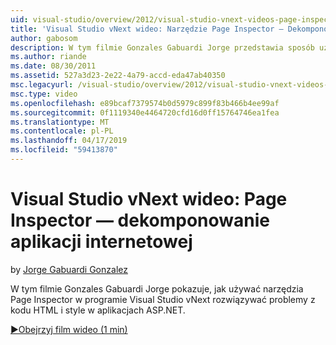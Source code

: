 ```yaml
---
uid: visual-studio/overview/2012/visual-studio-vnext-videos-page-inspector-decomposing-your-web-application
title: 'Visual Studio vNext wideo: Narzędzie Page Inspector — Dekomponowanie aplikacji internetowej | Dokumentacja firmy Microsoft'
author: gabosom
description: W tym filmie Gonzales Gabuardi Jorge przedstawia sposób użycia narzędzia Page Inspector w programie Visual Studio vNext rozwiązywać problemy z kodu HTML i style w aplikacji ASP.NET...
ms.author: riande
ms.date: 08/30/2011
ms.assetid: 527a3d23-2e22-4a79-accd-eda47ab40350
msc.legacyurl: /visual-studio/overview/2012/visual-studio-vnext-videos-page-inspector-decomposing-your-web-application
msc.type: video
ms.openlocfilehash: e89bcaf7379574b0d5979c899f83b466b4ee99af
ms.sourcegitcommit: 0f1119340e4464720cfd16d0ff15764746ea1fea
ms.translationtype: MT
ms.contentlocale: pl-PL
ms.lasthandoff: 04/17/2019
ms.locfileid: "59413870"
---
```

# <a name="visual-studio-vnext-videos-page-inspector---decomposing-your-web-application"></a>Visual Studio vNext wideo: Page Inspector — dekomponowanie aplikacji internetowej

by [Jorge Gabuardi Gonzalez](https://github.com/gabosom)

W tym filmie Gonzales Gabuardi Jorge pokazuje, jak używać narzędzia Page Inspector w programie Visual Studio vNext rozwiązywać problemy z kodu HTML i style w aplikacjach ASP.NET.

[&#9654;Obejrzyj film wideo (1 min)](https://channel9.msdn.com/Blogs/ASP-NET-Site-Videos/visual-studio-vnext-videos-page-inspector-decomposing-your-web-application)
